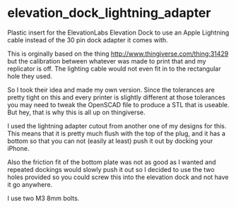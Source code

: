 elevation_dock_lightning_adapter
================================

Plastic insert for the ElevationLabs Elevation Dock to use an Apple Lightning cable instead of the 30 pin dock adapter it comes with.

This is orginally based on the thing http://www.thingiverse.com/thing:31429 but the calibration between whatever was made to print that and my replicator is off. The lighting cable would not even fit in to the rectangular hole they used.

So I took their idea and made my own version. Since the tolerances are pretty tight on this and every printer is slightly different at those tolerances you may need to tweak the OpenSCAD file to produce a STL that is useable. But hey, that is why this is all up on thingiverse.

I used the lightning adapter cutout from another one of my designs for this. This means that it is pretty much flush with the top of the plug, and it has a bottom so that you can not (easily at least) push it out by docking your iPhone.

Also the friction fit of the bottom plate was not as good as I wanted and repeated dockings would slowly push it out so I decided to use the two holes provided so you could screw this into the elevation dock and not have it go anywhere.

I use two M3 8mm bolts.
